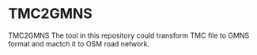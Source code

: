 # TMC2GMNS
TMC2GMNS
The tool in this repository could transform TMC file to GMNS format and mactch it to OSM road network.
